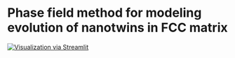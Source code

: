 # Phase field method for modeling evolution of nanotwins in FCC matrix

[![Visualization via Streamlit](https://static.streamlit.io/badges/streamlit_badge_black_white.svg)](https://nanotwinevolution.streamlit.app/)
